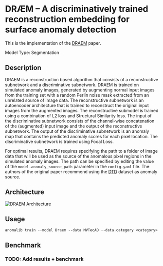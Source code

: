 # DRÆM – A discriminatively trained reconstruction embedding for surface anomaly detection

This is the implementation of the [DRAEM](https://arxiv.org/pdf/2108.07610v2.pdf) paper.

Model Type: Segmentation

## Description

DRAEM is a reconstruction based algorithm that consists of a reconstructive subnetwork and a discriminative subnetwork. DRAEM is trained on simulated anomaly images, generated by augmenting normal input images from the training set with a random Perlin noise mask extracted from an unrelated source of image data. The reconstructive subnetwork is an autoencoder architecture that is trained to reconstruct the original input images from the augmented images. The reconstructive submodel is trained using a combination of L2 loss and Structural Similarity loss. The input of the discriminative subnetwork consists of the channel-wise concatenation of the (augmented) input image and the output of the reconstructive subnetwork. The output of the discriminative subnetwork is an anomaly map that contains the predicted anomaly scores for each pixel location. The discriminative subnetwork is trained using Focal Loss.

For optimal results, DRAEM requires specifying the path to a folder of image data that will be used as the source of the anomalous pixel regions in the simulated anomaly images. The path can be specified by editing the value of the `model.anomaly_source_path` parameter in the `config.yaml` file. The authors of the original paper recommend using the [DTD](https://www.robots.ox.ac.uk/~vgg/data/dtd/) dataset as anomaly source.

## Architecture

![DRAEM Architecture](/docs/source/images/draem/architecture.png "DRAEM Architecture")

## Usage

`anomalib train --model Draem --data MVTecAD --data.category <category>`

## Benchmark

### TODO: Add results + benchmark
